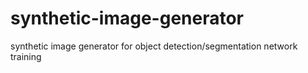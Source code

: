 # synthetic-image-generator
synthetic image generator for object detection/segmentation network training
